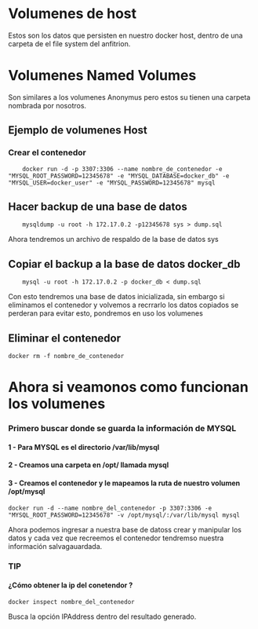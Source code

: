 # Volumenes de host
Estos son los datos que persisten en nuestro docker host, dentro de una carpeta de el file system del anfitrion.

# Volumenes Named Volumes
Son similares a los volumenes Anonymus pero estos su tienen una carpeta nombrada por nosotros.


## Ejemplo de volumenes Host

### Crear el contenedor

		docker run -d -p 3307:3306 --name nombre_de_contenedor -e "MYSQL_ROOT_PASSWORD=12345678" -e "MYSQL_DATABASE=docker_db" -e "MYSQL_USER=docker_user" -e "MYSQL_PASSWORD=12345678" mysql

## Hacer backup  de una base de datos

		mysqldump -u root -h 172.17.0.2 -p12345678 sys > dump.sql

Ahora tendremos un archivo de respaldo de la base de datos sys

## Copiar el backup a la base de datos docker_db

		mysql -u root -h 172.17.0.2 -p docker_db < dump.sql

Con esto tendremos una base de datos inicializada, sin embargo si eliminamos  el contenedor y volvemos a recrrarlo los datos copiados se perderan para evitar esto, pondremos en uso los volumenes	

## Eliminar el contenedor
	
	docker rm -f nombre_de_contenedor


# Ahora si veamonos como funcionan los volumenes 

### Primero buscar donde se guarda la información de MYSQL
#### 1 - Para MYSQL es el directorio /var/lib/mysql

#### 2 - Creamos una carpeta en /opt/ llamada mysql 

#### 3 - Creamos el contenedor y le mapeamos la ruta de nuestro volumen /opt/mysql

	docker run -d --name nombre_del_contenedor -p 3307:3306 -e "MYSQL_ROOT_PASSWORD=12345678" -v /opt/mysql/:/var/lib/mysql mysql
	
Ahora podemos ingresar a nuestra base de datoss crear y manipular los datos y cada vez que recreemos el contenedor tendremso nuestra información salvagauardada.


### TIP 

#### ¿Cómo obtener la ip del conetendor ?

	docker inspect nombre_del_contenedor 

Busca la opción IPAddress dentro del resultado generado.	

